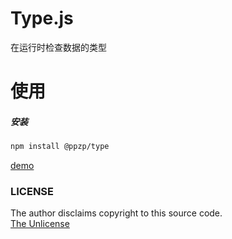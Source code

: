 # Type.js
在运行时检查数据的类型

# 使用
##### 安装
``` bash
npm install @ppzp/type
```

[demo](https://github.com/ppz-pro/Type.js/blob/main/docs/node/index.js)

### LICENSE
The author disclaims copyright to this source code.  
[The Unlicense](https://unlicense.org/)